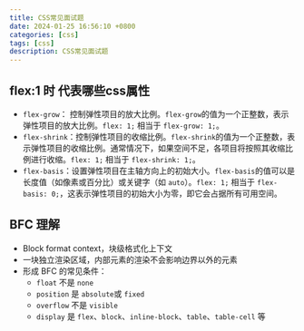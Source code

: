 ```yaml
---
title: CSS常见面试题
date: 2024-01-25 16:56:10 +0800
categories: [css]
tags: [css]
description: CSS常见面试题
---
```


## flex:1 时 代表哪些css属性
- `flex-grow`： 控制弹性项目的放大比例。`flex-grow`的值为一个正整数，表示弹性项目的放大比例。`flex: 1;` 相当于 `flex-grow: 1;`。
- `flex-shrink`：控制弹性项目的收缩比例。`flex-shrink`的值为一个正整数，表示弹性项目的收缩比例。通常情况下，如果空间不足，各项目将按照其收缩比例进行收缩。`flex: 1;` 相当于 `flex-shrink: 1;`。
- `flex-basis`：设置弹性项目在主轴方向上的初始大小。`flex-basis`的值可以是长度值（如像素或百分比）或关键字（如 `auto`）。`flex: 1;` 相当于 `flex-basis: 0;`，这表示弹性项目的初始大小为零，即它会占据所有可用空间。

## BFC 理解
- Block format context，块级格式化上下文
- 一块独立渲染区域，内部元素的渲染不会影响边界以外的元素
- 形成 BFC 的常见条件：
    - `float` 不是 `none`
    - `position` 是 `absolute`或 `fixed`
    - `overflow` 不是 `visible`
    - `display` 是 `flex`、`block`、`inline-block`、`table`、`table-cell` 等
